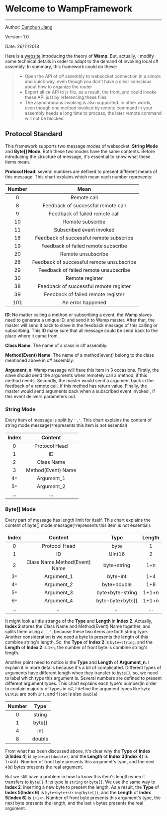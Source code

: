 ﻿# Welcome to WampFramework
-------
Author: [Dunchun Jiang](jiangdunchun@outlook.com)

Version: 1.0

Date: 26/11/2018

Here is a [website](https://wamp-proto.org) introducing the theory of **Wamp**. But, actually, I modify some technical details in order to adapt to the demand of invoking local c# assembly. In summary, this framework could do these:
>* Open the API of c# assembly to websocket connection in a simple and quick way, even though you don't have a clear conscious about how to organize the router
>* Export all c# API to js file, as a result, the front_end could invoke these API just by referencing these files
>* The asynchronous invoking is also supported. In other words, even though one method invoked by remote command in your assembly needs a long time to process, the later remote command will not be blocked

## Protocol Standard
This framework supports two message modes of websocket: **String Mode** and **Byte[] Mode**. Both these two modes have the same contents. Before introducing the structure of message, it's essential to know what these items mean.

**Protocol Head**: several numbers are defined to present different means of this message. This chart explains which mean each number represents:

 Number| Mean
 :----: | :----: 
 0 | Remote call 
 8 | Feedback of successful remote call 
 9 | Feedback of failed remote call 
 10 | Remote subscribe 
 11 | Subscribed event invoked 
 18 | Feedback of successful remote subscribe 
 19 | Feedback of failed remote subscribe 
 20 | Remote unsubscribe 
 28 | Feedback of successful remote unsubscribe 
 29 | Feedback of failed remote unsubscribe 
 30 | Remote register 
 38 | Feedback of successful remote register 
 39 | Feedback of failed remote register 
 101 | An error happened 

**ID**: No matter calling a method or subscribing a event, the Wamp slaves need to generate a unique ID, and send it to Wamp master. After that, the master will send it back to slave in the feedback message of this calling or subscribing. This ID make sure that all message could be send back to the place where it came from.

**Class Name**: The name of a class in c# assembly.

**Method(Event) Name**: The name of a method(event) belong to the class mentioned above in c# assembly.

**Argument_n**: Wamp message will have this item in 3 occasions. Firstly, the slave should send the arguments when remotely call a method, if this method needs. Secondly, the master would send a argument back in the feedback of a remote call, if this method has return value. Finally, the master would send arguments back when a subscribed event invoked , if this event delivers parameters out. 


### String Mode

Every item of message is split by `','`. This chart explains the content of string mode message(`*`represents this item is not essential) 

Index| Content 
:----: | :----: 
0 | Protocol Head 
1 | ID 
2 | Class Name 
3 | Method(Event) Name 
4`*` | Argument_1 
5`*` | Argument_2 
... | ... 


### Byte[] Mode

Every part of message has length limit for itself. This chart explains the content of byte[] mode message(`*`represents this item is not essential). 

 Index| Content | Type| Length 
 :----: | :----: | :----: | :----: 
 0 | Protocol Head | byte | 1 
 1 | ID | UInt16 | 2 
 2 | Class Name,Method(Event) Name | byte+string| 1+n 
 3`*` | Argument_1 | byte+int | 1+4 |
 4`*` | Argument_2 | byte+double | 1+8 
 5`*` | Argument_3 | byte+byte+string | 1+1+n 
 6`*` | Argument_4 | byte+byte+byte[] | 1+1+n 
 ... | ... | ... | ... 

It might look a little strange of the **Type** and **Length** in **Index 2**. Actually, **Index 2** stores the Class Name and Method(Event) Name together, and splits them using a `','`, because these two items are both string type. Another consideration is we need a byte to presents the length of this combine string's length. So, the **Type** of **Index 2** is `byte+string`, and the **Length** of **Index 2** is `1+n`,  the number of front byte is combine string's length.

Another point need to notice is the **Type** and **Length** of **Argument_n**. I explain it in more details because it's a bit of complicated. Different types of arguments have different length when they transfer to `byte[]`, so, we need to label which type this argument is. Several numbers are defined to present different argument types. This chart explains each type's number(in order to contain majority of types in c#, I define the argument types like `byte`  `UInt16` are both `int`, and `float` is also `double`)

 Number| Type 
 :----: | :----: 
 0 | string 
 1 | byte[] 
 4 | int 
 8 | double 

From what has been discussed above, it's clear why the **Type** of **Index 3**(**Index 4**) is `byte+int(double)`, and the **Length** of **Index 3**(**Index 4**) is `1+4(8)`. Number of front byte presents this argument's type, and the next `4`(`8`) bytes presents the real argument. 

But we still have a problem in how to know this item's length when it transfers to `byte[]` if its type is `string` or `byte[]`. We use the same way to **Index 2**, inserting a new byte to present the length. As a result, the **Type** of **Index 5**(**Index 6**) is `byte+byte+string(byte[])`, and the **Length** of **Index 5**(**Index 6**) is `1+1+n`. Number of front byte presents this argument's type, the next byte presents the length, and the last `n` bytes presents the real argument. 




